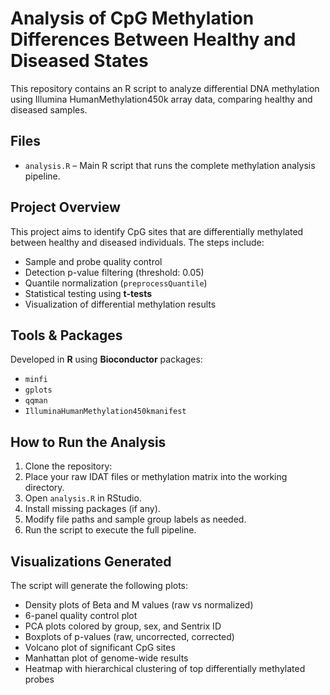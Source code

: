 #  Analysis of CpG Methylation Differences Between Healthy and Diseased States

This repository contains an R script to analyze differential DNA methylation using Illumina HumanMethylation450k array data, comparing healthy and diseased samples.

## Files

- `analysis.R` – Main R script that runs the complete methylation analysis pipeline.

## Project Overview

This project aims to identify CpG sites that are differentially methylated between healthy and diseased individuals. The steps include:

- Sample and probe quality control  
- Detection p-value filtering (threshold: 0.05)  
- Quantile normalization (`preprocessQuantile`)  
- Statistical testing using **t-tests**  
- Visualization of differential methylation results

## Tools & Packages

Developed in **R** using **Bioconductor** packages:

- `minfi`  
- `gplots`  
- `qqman`  
- `IlluminaHumanMethylation450kmanifest`

## How to Run the Analysis

1. Clone the repository:
2. Place your raw IDAT files or methylation matrix into the working directory.
3. Open `analysis.R` in RStudio.
4. Install missing packages (if any).
5. Modify file paths and sample group labels as needed.
6. Run the script to execute the full pipeline.

## Visualizations Generated

The script will generate the following plots:

- Density plots of Beta and M values (raw vs normalized)  
- 6-panel quality control plot  
- PCA plots colored by group, sex, and Sentrix ID  
- Boxplots of p-values (raw, uncorrected, corrected)  
- Volcano plot of significant CpG sites  
- Manhattan plot of genome-wide results  
- Heatmap with hierarchical clustering of top differentially methylated probes

